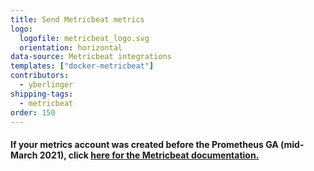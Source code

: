 ```yaml
---
title: Send Metricbeat metrics
logo:
  logofile: metricbeat_logo.svg
  orientation: horizontal
data-source: Metricbeat integrations
templates: ["docker-metricbeat"]
contributors:
  - yberlinger
shipping-tags:
  - metricbeat
order: 150
---
```



#### If your metrics account was created before the Prometheus GA (mid-March 2021), click [here for the Metricbeat documentation.](https://docs.logz.io/shipping/#metrics-sources)     

